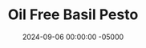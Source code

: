 ---
layout: post
title:  "Oil Free Basil Pesto"
date:   2024-09-06 00:00:00 -05000
categories: 
- Recipes
- Savory Sauces
permalink: /recipes/oil-free-basil-pesto
image: /assets/Food/Savory Sauces/No Oil Pesto/no-oil-pesto.jpg
ing: nooilpesto-ing
facts: nooilpesto-facts
section1: 
start2: 
section2: 
start3: 
section3: 
start4: 
section4: 
start5: 
section5: 
Prep: 8
Rest: 
Cook: 
Source1: 
Source2: 
whisk: https://s.samsungfood.com/hTg26
tags: 
- pesto
- sauce
- dip
- spread
- basil
- fresh basil
- pine nuts
- nuts
- walnuts
- pumpkin seeds
- sunflower seeds
- toasted nuts
- grated cheese
- cheese
- parmesean cheese
- parmesan cheese
- nutritional yeast
Description: Delicious pesto for a fraction of the calories!  Yes it's possible; this pesto is oil free, but still made with pine nuts, basil, garlic, and grated cheese.  It's a great sauce, spread, or salad dressing, and full of the same nutty, cheese, and lemon flavor that you love.  Each serving is about 2 tbsp or 29 g<br>&emsp;Check out some of my other pesto recipes, with varying amounts of oil, different kinds of nuts, vegan versions, and high protein versions:<br>- <a href="/recipes/creamy-pesto-hummus">Creamy Pesto Hummus</a><br>- <a href="/recipes/avocado-pesto">Avocado Pesto - Vegan and Oil Free</a><br>- <a href="/recipes/evoo-pesto">Lightened Extra Virgin Olive Oil Pesto</a><br>- <a href="/recipes/creamy-pesto">Creamy Pesto Dip</a>
Instructions: 
- In a small pan over medium heat, toast your nuts until fragrant and lightly browned<br><br>

- Add all ingredients (except lemon juice) to a food processor, and blend until chopped and combined. Slowly add the lemon, and blend until creamy<br><br>

- Store in the fridge, or you can freeze any extra (pesto freezes well)<br><br>

- If basil is too expensive, either fresh or frozen spinach will work as well!<br><br>

- To make it nut free, replace the nuts (either pine nuts or walnuts) with seeds, like pumpkin seeds or sunflower seeds<br><br>

- For a vegan version, use nutritional yeast in place of grated cheese
---